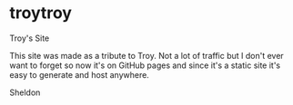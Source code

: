 troytroy
========

Troy's Site

This site was made as a tribute to Troy. Not a lot of traffic but I don't ever want to forget so now it's on GitHub pages and since it's a static site it's easy to generate and host anywhere.

Sheldon

